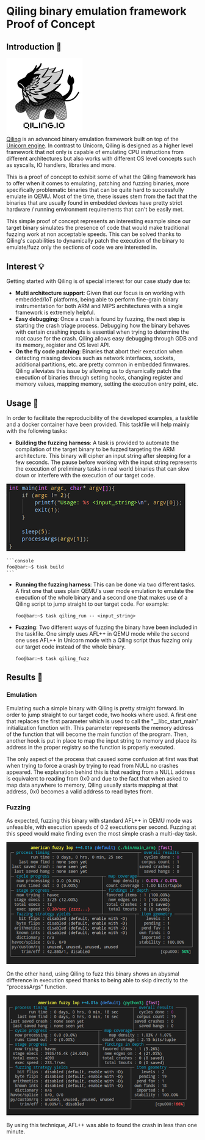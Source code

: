 # Qiling binary emulation framework Proof of Concept
## Introduction 📖
<img src="https://raw.githubusercontent.com/qilingframework/qiling/master/docs/qiling2_logo_small.png" width=200px><br>
[Qiling](https://github.com/qilingframework/qiling) is an advanced binary emulation framework built on top of the [Unicorn engine](https://www.unicorn-engine.org/). In contrast to Unicorn, Qiling is designed as a higher level framework that not only is capable of emulating CPU instructions from different architectures but also works with different OS level concepts such as syscalls, IO handlers, libraries and more.

This is a proof of concept to exhibit some of what the Qiling framework has to offer when it comes to emulating, patching and fuzzing binaries, more specifically problematic binaries that can be quite hard to successfully emulate in QEMU. Most of the time, these issues stem from the fact that the binaries that are usually found in embedded devices have pretty strict hardware / running environment requirements that can't be easily met. 

This simple proof of concept represents an interesting example since our target binary simulates the presence of code that would make traditional fuzzing work at non acceptable speeds. This can be solved thanks to Qiling's capabilities to dynamically patch the execution of the binary to emulate/fuzz only the sections of code we are interested in.

## Interest 💡
Getting started with Qiling is of special interest for our case study due to:
- **Multi architecture support**: Given that our focus is on working with embedded/IoT platforms, being able to perform fine-grain binary instrumentation for both ARM and MIPS architectures with a single framework is extremely helpful.
- **Easy debugging**: Once a crash is found by fuzzing, the next step is starting the crash triage process. Debugging how the binary behaves with certain crashing inputs is essential when trying to determine the root cause for the crash. Qiling allows easy debugging through GDB and its memory, register and OS level API.
- **On the fly code patching**: Binaries that abort their execution when detecting missing devices such as network interfaces, sockets, additional partitions, etc. are pretty common in embedded firmwares. Qiling alleviates this issue by allowing us to dynamically patch the execution of binaries through setting hooks, changing register and memory values, mapping memory, setting the execution entry point, etc.

## Usage 🧭
In order to facilitate the reproducibility of the developed examples, a taskfile and a docker container have been provided. This taskfile will help mainly with the following tasks:
- **Building the fuzzing harness**: A task is provided to automate the compilation of the target binary to be fuzzed targeting the ARM architecture. This binary will cipher an input string after sleeping for a few seconds. The pause before working with the input string represents the execution of preliminary tasks in real world binaries that can slow down or interfere with the execution of our target code.
<img src="../../../Pictures/PoC/main.png">

    ```console
    foo@bar:~$ task build
    ```
- **Running the fuzzing harness**: This can be done via two different tasks. A first one that uses plain QEMU's user mode emulation to emulate the execution of the whole binary and a second one that makes use of a Qiling script to jump straight to our target code. For example:

    ```console
    foo@bar:~$ task qiling_run -- <input_string>
    ```
- **Fuzzing**: Two different ways of fuzzing the binary have been included in the taskfile. One simply uses AFL++ in QEMU mode while the second one uses AFL++ in Unicorn mode with a Qiling script thus fuzzing only our target code instead of the whole binary.

    ```console
    foo@bar:~$ task qiling_fuzz
    ```

## Results 📔
### Emulation
Emulating such a simple binary with Qiling is pretty straight forward. In order to jump straight to our target code, two hooks where used. A first one that replaces the first parameter which is used to call the "__libc_start_main" initialization function with. This parameter represents the memory address of the function that will become the main function of the program. Then, another hook is put in place to map the input string to memory and place its address in the proper registry so the function is properly executed.

The only aspect of the process that caused some confusion at first was that when trying to force a crash by trying to read from NULL no crashes appeared. The explanation behind this is that reading from a NULL address is equivalent to reading from 0x0 and due to the fact that when asked to map data anywhere to memory, Qiling usually starts mapping at that address, 0x0 becomes a valid address to read bytes from.

### Fuzzing
As expected, fuzzing this binary with standard AFL++ in QEMU mode was unfeasible, with execution speeds of 0.2 executions per second. Fuzzing at this speed would make finding even the most simple crash a multi-day task.

<img src="../../../Pictures/PoC/qemu_fuzz.png">

On the other hand, using Qiling to fuzz this binary shows an abysmal difference in execution speed thanks to being able to skip directly to the "processArgs" function.

<img src="../../../Pictures/PoC/qiling_fuzz.png">

By using this technique, AFL++ was able to found the crash in less than one minute.